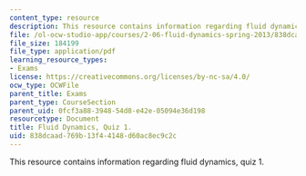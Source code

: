 ```yaml
---
content_type: resource
description: This resource contains information regarding fluid dynamics, quiz 1.
file: /ol-ocw-studio-app/courses/2-06-fluid-dynamics-spring-2013/838dcaad769b13f44148d60ac8ec9c2c_MIT2_06S13_quiz1.pdf
file_size: 184199
file_type: application/pdf
learning_resource_types:
- Exams
license: https://creativecommons.org/licenses/by-nc-sa/4.0/
ocw_type: OCWFile
parent_title: Exams
parent_type: CourseSection
parent_uid: 0fcf3a88-3948-54d8-e42e-05094e36d198
resourcetype: Document
title: Fluid Dynamics, Quiz 1.
uid: 838dcaad-769b-13f4-4148-d60ac8ec9c2c
---
```

This resource contains information regarding fluid dynamics, quiz 1.